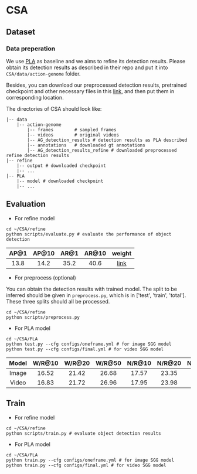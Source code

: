 # CSA
## Dataset
### Data preperation
We use [PLA](https://github.com/zjucsq/PLA) as baseline and we aims to refine its detection results.
Please obtain its detection results as described in their repo and put it into `CSA/data/action-genome` folder.

Besides, you can download our preprocessed detection results, pretrained checkpoint and other necessary files in this [link](https://drive.google.com/drive/folders/1IDFe4GOd321h4FogG1MnzTAYl1fTz488?usp=sharing), and then put them in corresponding location.

The directories of CSA should look like:
```
|-- data
    |-- action-genome
        |-- frames        # sampled frames
        |-- videos        # original videos
        |-- AG_detection_results # detection results as PLA described
        |-- annotations   # downloaded gt annotations
        |-- AG_detection_results_refine # downloaded preprocessed refine detection results
|-- refine
    |-- output # downloaded checkpoint
    |-- ...
|-- PLA
    |-- model # downloaded checkpoint
    |-- ...
```

## Evaluation
+ For refine model
```
cd ~/CSA/refine
python scripts/evaluate.py # evaluate the performance of object detection
```
|AP@1|AP@10|AR@1|AR@10|weight|
|:----:|:----:|:----:|:----:|:----:|
| 13.8 | 14.2 | 35.2 | 40.6 |[link](https://drive.google.com/file/d/1KIBicIMgJ2GvJ4L-T_2n5wnSnxTTe792/view?usp=sharing)|

+ For preprocess (optional)

You can obtain the detection results with trained model.
The split to be inferred should be given in `preprocess.py`, which is in ['test', 'train', 'total'].
These three splits should all be processed.
```
cd ~/CSA/refine
python scripts/preprocess.py
```

+ For PLA model
```
cd ~/CSA/PLA
python test.py --cfg configs/oneframe.yml # for image SGG model
python test.py --cfg configs/final.yml # for video SGG model
```
| Model |W/R@10|W/R@20|W/R@50|N/R@10|N/R@20|N/R@50|weight|
|:----:|:----:|:----:|:----:|:----:|:----:|:----:|:----:|
| Image | 16.52 | 21.42 | 26.68 | 17.57 | 23.35 | 32.27 |[link](https://drive.google.com/file/d/19asLLW8NLgjuZUuXPsnFBmiSN1mXLLV7/view?usp=sharing)|
| Video | 16.83 | 21.72 | 26.96 | 17.95 | 23.98 | 32.98 |[link](https://drive.google.com/file/d/1DRm2W3cshzfQfoKdhUnD9JEn5wnpTFzC/view?usp=sharing)|

## Train
+ For refine model
```
cd ~/CSA/refine
python scripts/train.py # evaluate object detection results
```
+ For PLA model
```
cd ~/CSA/PLA
python train.py --cfg configs/oneframe.yml # for image SGG model
python train.py --cfg configs/final.yml # for video SGG model
```
